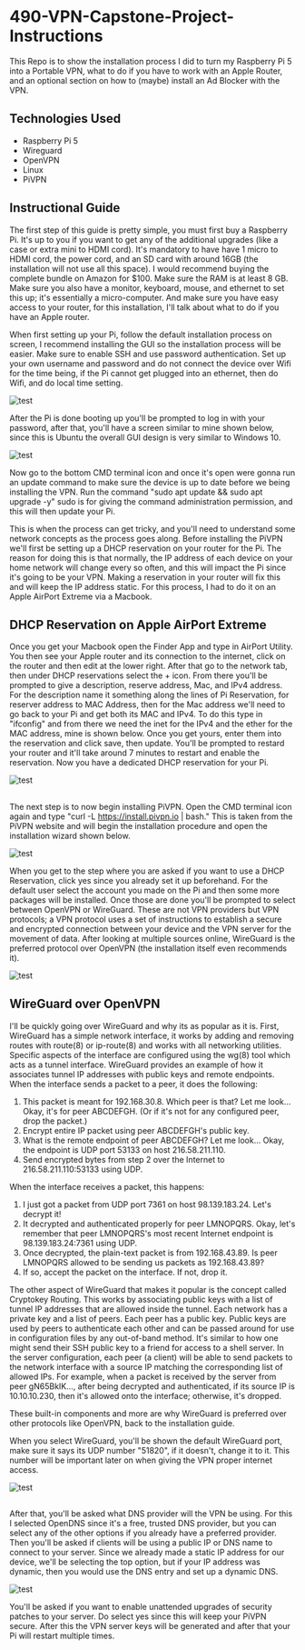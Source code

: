 # 490-VPN-Capstone-Project-Instructions

This Repo is to show the installation process I did to turn my Raspberry Pi 5 into a Portable VPN, what to do if you have to work with an Apple Router, and an optional section on how to (maybe) install an Ad Blocker with the VPN.

## Technologies Used

- Raspberry Pi 5
- Wireguard
- OpenVPN
- Linux
- PiVPN

## Instructional Guide
The first step of this guide is pretty simple, you must first buy a Raspberry Pi. It's up to you if you want to get any of the additional upgrades (like a case or extra mini to HDMI cord). It's mandatory to have have 1 micro to HDMI cord, the power cord, and an SD card with around 16GB (the installation will not use all this space). I would recommend buying the complete bundle on Amazon for $100. Make sure the RAM is at least 8 GB. Make sure you also have a monitor, keyboard, mouse, and ethernet to set this up; it's essentially a micro-computer. And make sure you have easy access to your router, for this installation, I'll talk about what to do if you have an Apple router.

When first setting up your Pi, follow the default installation process on screen, I recommend installing the GUI so the installation process will be easier. Make sure to enable SSH and use password authentication. Set up your own username and password and do not connect the device over Wifi for the time being, if the Pi cannot get plugged into an ethernet, then do Wifi, and do local time setting. 

![test](https://imgur.com/7WSuqW2.png)

After the Pi is done booting up you'll be prompted to log in with your password, after that, you'll have a screen similar to mine shown below, since this is Ubuntu the overall GUI design is very similar to Windows 10.

![test](https://imgur.com/7eDt5cZ.png)

Now go to the bottom CMD terminal icon and once it's open were gonna run an update command to make sure the device is up to date before we being installing the VPN. Run the command "sudo apt update && sudo apt upgrade -y" sudo is for giving the command administration permission, and this will then update your Pi.

This is when the process can get tricky, and you'll need to understand some network concepts as the process goes along. Before installing the PiVPN we'll first be setting up a DHCP reservation on your router for the Pi. The reason for doing this is that normally, the IP address of each device on your home network will change every so often, and this will impact the Pi since it's going to be your VPN. Making a reservation in your router will fix this and will keep the IP address static. For this process, I had to do it on an Apple AirPort Extreme via a Macbook. 

## DHCP Reservation on Apple AirPort Extreme

Once you get your Macbook open the Finder App and type in AirPort Utility. You then see your Apple router and its connection to the internet, click on the router and then edit at the lower right. After that go to the network tab, then under DHCP reservations select the + icon. From there you'll be prompted to give a description, reserve address, Mac, and IPv4 address. For the description name it something along the lines of Pi Reservation, for reserver address to MAC Address, then for the Mac address we'll need to go back to your Pi and get both its MAC and IPv4. To do this type in "ifconfig" and from there we need the inet for the IPv4 and the ether for the MAC address, mine is shown below. Once you get yours, enter them into the reservation and click save, then update. You'll be prompted to restard your router and it'll take around 7 minutes to restart and enable the reservation. Now you have a dedicated DHCP reservation for your Pi.

![test](https://imgur.com/Kc8cijS.png)

##

The next step is to now begin installing PiVPN. Open the CMD terminal icon again and type "curl -L https://install.pivpn.io | bash." This is taken from the PiVPN website and will begin the installation procedure and open the installation wizard shown below. 

![test](https://imgur.com/SDX7vcQ.png)

When you get to the step where you are asked if you want to use a DHCP Reservation, click yes since you already set it up beforehand. For the default user select the account you made on the Pi and then some more packages will be installed. Once those are done you'll be prompted to select between OpenVPN or WireGuard. These are not VPN providers but VPN protocols; a VPN protocol uses a set of instructions to establish a secure and encrypted connection between your device and the VPN server for the movement of data. After looking at multiple sources online, WireGuard is the preferred protocol over OpenVPN (the installation itself even recommends it). 

![test](https://imgur.com/V3V1f1y.png)


## WireGuard over OpenVPN

I'll be quickly going over WireGuard and why its as popular as it is. First, WireGuard has a simple network interface, it works by adding and removing routes with route(8) or ip-route(8) and works with all networking utilities. Specific aspects of the interface are configured using the wg(8) tool which acts as a tunnel interface. WireGuard provides an example of how it associates tunnel IP addresses with public keys and remote endpoints. When the interface sends a packet to a peer, it does the following:

1. This packet is meant for 192.168.30.8. Which peer is that? Let me look... Okay, it's for peer ABCDEFGH. (Or if it's not for any configured peer, drop the packet.)
2. Encrypt entire IP packet using peer ABCDEFGH's public key.
3. What is the remote endpoint of peer ABCDEFGH? Let me look... Okay, the endpoint is UDP port 53133 on host 216.58.211.110.
4. Send encrypted bytes from step 2 over the Internet to 216.58.211.110:53133 using UDP.

When the interface receives a packet, this happens:

1. I just got a packet from UDP port 7361 on host 98.139.183.24. Let's decrypt it!
2. It decrypted and authenticated properly for peer LMNOPQRS. Okay, let's remember that peer LMNOPQRS's most recent Internet endpoint is 98.139.183.24:7361 using UDP.
3. Once decrypted, the plain-text packet is from 192.168.43.89. Is peer LMNOPQRS allowed to be sending us packets as 192.168.43.89?
4. If so, accept the packet on the interface. If not, drop it.

The other aspect of WireGuard that makes it popular is the concept called Cryptokey Routing. This works by associating public keys with a list of tunnel IP addresses that are allowed inside the tunnel. Each network has a private key and a list of peers. Each peer has a public key. Public keys are used by peers to authenticate each other and can be passed around for use in configuration files by any out-of-band method. It's similar to how one might send their SSH public key to a friend for access to a shell server. In the server configuration, each peer (a client) will be able to send packets to the network interface with a source IP matching the corresponding list of allowed IPs. For example, when a packet is received by the server from peer gN65BkIK..., after being decrypted and authenticated, if its source IP is 10.10.10.230, then it's allowed onto the interface; otherwise, it's dropped.

These built-in components and more are why WireGuard is preferred over other protocols like OpenVPN, back to the installation guide.

When you select WireGuard, you'll be shown the default WireGuard port, make sure it says its UDP number "51820", if it doesn't, change it to it. This number will be important later on when giving the VPN proper internet access.

![test](https://imgur.com/6XWQwiw.png)

##

After that, you'll be asked what DNS provider will the VPN be using. For this I selected OpenDNS since it's a free, trusted DNS provider, but you can select any of the other options if you already have a preferred provider. Then you'll be asked if clients will be using a public IP or DNS name to connect to your server. Since we already made a static IP address for our device, we'll be selecting the top option, but if your IP address was dynamic, then you would use the DNS entry and set up a dynamic DNS. 

![test](https://imgur.com/6eJHlR8.png)

You'll be asked if you want to enable unattended upgrades of security patches to your server. Do select yes since this will keep your PiVPN secure. After this the VPN server keys will be generated and after that your Pi will restart multiple times.



